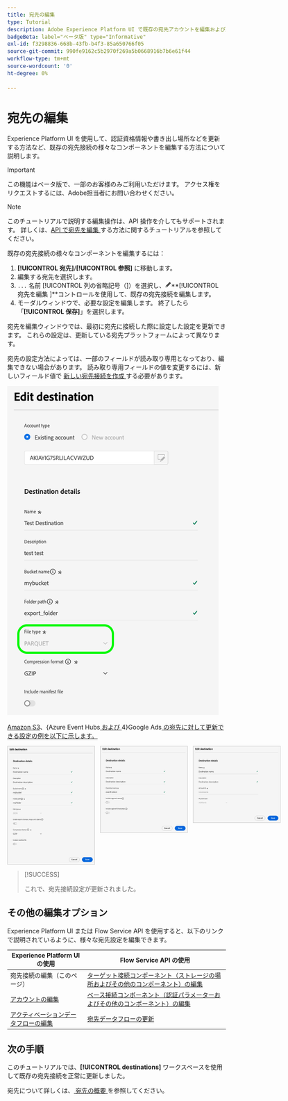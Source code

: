 ```yaml
---
title: 宛先の編集
type: Tutorial
description: Adobe Experience Platform UI で既存の宛先アカウントを編集および更新する方法について説明します
badgeBeta: label="ベータ版" type="Informative"
exl-id: f3298836-668b-43fb-b4f3-85a650766f05
source-git-commit: 990fe9162c5b2970f269a5b0668916b7b6e61f44
workflow-type: tm+mt
source-wordcount: '0'
ht-degree: 0%

---
```


# 宛先の編集

Experience Platform UI を使用して、認証資格情報や書き出し場所などを更新する方法など、既存の宛先接続の様々なコンポーネントを編集する方法について説明します。

>[!IMPORTANT]
>
>この機能はベータ版で、一部のお客様のみご利用いただけます。 アクセス権をリクエストするには、Adobe担当者にお問い合わせください。

>[!NOTE]
>
> このチュートリアルで説明する編集操作は、API 操作を介してもサポートされます。 詳しくは、[API で宛先を編集 ](/help/destinations/api/edit-destination.md) する方法に関するチュートリアルを参照してください。

既存の宛先接続の様々なコンポーネントを編集するには：

1. **[!UICONTROL 宛先]**/**[!UICONTROL 参照]** に移動します。
2. 編集する宛先を選択します。
3. `...` 名前 [!UICONTROL  列の省略記号（]）を選択し、![ 宛先を編集コントロール ](/help/images/icons/edit.png)**[!UICONTROL  宛先を編集 ]**コントロールを使用して、既存の宛先接続を編集します。
4. モーダルウィンドウで、必要な設定を編集します。 終了したら「**[!UICONTROL 保存]**」を選択します。

宛先を編集ウィンドウでは、最初に宛先に接続した際に設定した設定を更新できます。 これらの設定は、更新している宛先プラットフォームによって異なります。

宛先の設定方法によっては、一部のフィールドが読み取り専用となっており、編集できない場合があります。 読み取り専用フィールドの値を変更するには、新しいフィールド値で [ 新しい宛先接続を作成 ](../ui/connect-destination.md) する必要があります。

![ 読み取り専用フィールドを示すスクリーンショット。](../assets/ui/edit-destinations/read-only.png)

[Amazon S3](../catalog/cloud-storage/amazon-s3.md)、{Azure Event Hubs[ および ](../catalog/cloud-storage/azure-event-hubs.md)4}Google Ads[ の宛先に対して更新できる設定の例を以下に示します。](../catalog/advertising/google-ads-destination.md)

<div style="display: flex; gap: 12px; justify-content: flex-start; align-items: flex-start;">
  <img class="modal-image" src="../assets/ui/edit-destinations/edit-amazon-s3-connection.png" alt="Amazon S3 の宛先の宛先画面を編集します。" style="max-width: 200px; height: auto; border: 1px solid #ccc;">
  <img class="modal-image" src="../assets/ui/edit-destinations/edit-eventhubs-connection.png" alt="Azure EventHubs 宛先の宛先画面を編集します。" style="max-width: 200px; height: auto; border: 1px solid #ccc;">
  <img class="modal-image" src="../assets/ui/edit-destinations/edit-google-ads-connection.png" alt="Google Ads の宛先の宛先画面を編集します。" style="max-width: 200px; height: auto; border: 1px solid #ccc;">
</div>

>[!SUCCESS]
>
>これで、宛先接続設定が更新されました。

## その他の編集オプション

Experience Platform UI または Flow Service API を使用すると、以下のリンクで説明されているように、様々な宛先設定を編集できます。

| Experience Platform UI の使用 | Flow Service API の使用 |
|---------|----------|
| 宛先接続の編集（このページ） | [ ターゲット接続コンポーネント（ストレージの場所およびその他のコンポーネント）の編集 ](/help/destinations/api/edit-destination.md#patch-target-connection) |
| [ アカウントの編集 ](/help/destinations/ui/update-accounts.md) | [ ベース接続コンポーネント（認証パラメーターおよびその他のコンポーネント）の編集 ](/help/destinations/api/edit-destination.md#patch-base-connection) |
| [ アクティベーションデータフローの編集 ](/help/destinations/ui/edit-activation.md) | [ 宛先データフローの更新 ](/help/destinations/api/update-destination-dataflows.md) |

## 次の手順

このチュートリアルでは、**[!UICONTROL destinations]** ワークスペースを使用して既存の宛先接続を正常に更新しました。

宛先について詳しくは、[ 宛先の概要 ](../catalog/overview.md) を参照してください。
